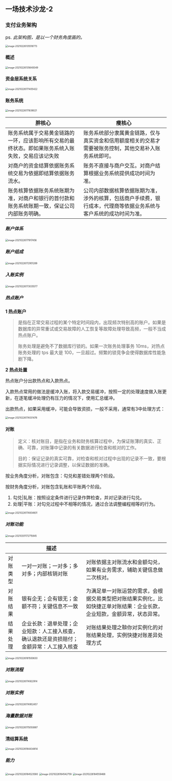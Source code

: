 ## 一场技术沙龙-2

### 支付业务架构
ps. *此架构图，是以一个财务角度画的。*

<img src="../assets/image-20210226135518773.png" alt="image-20210226135518773" style="zoom:50%;" />



#### 概述

<img src="../assets/image-20210226135640049.png" alt="image-20210226135640049" style="zoom:50%;" />



#### 资金层系统关系

<img src="../assets/image-20210226171405422.png" alt="image-20210226171405422" style="zoom:50%;" />



#### 账务系统

<img src="../assets/image-20210226171839021.png" alt="image-20210226171839021" style="zoom:50%;" />



| 胖核心                                                       | 瘦核心                                                       |
| ------------------------------------------------------------ | ------------------------------------------------------------ |
| 账务系统属于交易黄金链路的一环，应该影响所有交易的最终状态。即如果账务系统入账失败，交易应该记失败 | 账务系统部分隶属黄金链路，仅与真实资金和信用额度相关的交易才需要被账务控制，其他交易补入账务系统即可。 |
| 对商户的资金结算依据账务系统交易为依据即结算依据账务流水。   | 账务不直接与商户交互。对商户结算根据业务系统提供成功时间为准。 |
| 账务核算依据账务系统账期为准，对商户和银行的首付款和账务系统账期一致，保证公司内部账务明确。 | 公司内部数据核算依据账期为准，涉外的核算，包括商户手续费，银行成本，代理商等依据业务系统与客户系统的成功时间为准。 |



##### 账户体系

<img src="../assets/image-20210226171917456.png" alt="image-20210226171917456" style="zoom:50%;" />



##### 账户组成

<img src="../assets/image-20210226172951289.png" alt="image-20210226172951289" style="zoom:50%;" />



##### 入账实例

<img src="../assets/image-20210226173035577.png" alt="image-20210226173035577" style="zoom:50%;" />



##### 热点账户

**1 热点账户**

>  是指在正常交易过程的某个特定时间段内，出现频次特别高的账户。如果是数据库的异常重试或交易故障的人工恢复等故障处理导致高频，一般不当成热点账户。
>
> 账务处理是避免不了数据库行锁的。如果一次账务处理事务 10ms，对热点账务处理的 tps 最大是 100，一旦超过。频繁的锁竞争会使得数据库性能急剧下降。

**2 热点处置**

热点账户分出款热点和入款热点。

入款热点常用的做法是缓冲入账，将入款交易缓冲，按照一定的处理速度做入账更新，在逐笔缓冲处理仍有压力的情况下，使用汇总缓冲。

出款热点，如果采用缓冲，可能会导致资损，一般不采用，通常有3中处理方式：

<img src="../assets/image-20210226174031476.png" alt="image-20210226174031476" style="zoom:50%;" />



#### 对账

> 定义：核对账目，是指在业务和财务核算过程中，为保证账薄的真实、正确、可靠，对账簿中记录的有关数据进行检查和核对的工作。
>
> 目的：保证记录的真实可靠，对检查和核对过程中出现的记录不一致，要根据实际情况进行记录调整，以保证数据的准确。

按业务角度分析，对账包含：勾兑和差错处理两个阶段。

按财务角度分析，对账包含轧账和平账两个阶段。

1. 勾兑|轧账：按照设定条件进行记录作弊检查，并对记录进行勾兑。
2. 处理|平账：对勾兑过程中不相等的情况，通过合法调整编程相等的行为。



<img src="../assets/image-20210226174834601.png" alt="image-20210226174834601" style="zoom:50%;" />

##### 对账功能

<img src="../assets/image-20210301172715845.png" alt="image-20210301172715845" style="zoom:50%;" />

|          | 描述                                                         |                                                              |
| -------- | ------------------------------------------------------------ | ------------------------------------------------------------ |
| 对账类型 | 一对一对账；一对多；多对多；内部核销对账                     | 对账依据主对账流水和金额勾兑，如果有业务需求，辅助关键信息做二次核对。 |
| 对账结果 | 银有企无；企有银无；金额不符；关键信息不一致                 | 为满足单一对账运营的需求，会根据交易类型把对账结果实例化，比如快捷正单对账结果：企业长款，企业短款，金额异常，状态异常。 |
| 结果处理 | 企业长款：退单处理；企业短款：人工接入核查，确认退款还是资损赔付；金额异常：人工接入核查 | 对账结果处理之鞥你对实例化的对账结果处理，实例快捷对账差异处理方式 |

<img src="../assets/image-20210226181500630.png" alt="image-20210226181500630" style="zoom:50%;" />

##### 对账流程

<img src="../assets/image-20210226174922914.png" alt="image-20210226174922914" style="zoom:50%;" />



##### 对账实例



<img src="../assets/image-20210226174952457.png" alt="image-20210226174952457" style="zoom:50%;" />



##### 海量数据对账

<img src="../assets/image-20210226175050887.png" alt="image-20210226175050887" style="zoom:50%;" />

#### 清结算系统

<img src="../assets/image-20210226184434814.png" alt="image-20210226184434814" style="zoom:50%;" />



##### 能力

<img src="../assets/image-20210226184523580.png" alt="image-20210226184523580" style="zoom:50%;" />



<img src="../assets/image-20210226184542759.png" alt="image-20210226184542759" style="zoom:50%;" />



<img src="../assets/image-20210226184559468.png" alt="image-20210226184559468" style="zoom:50%;" />

